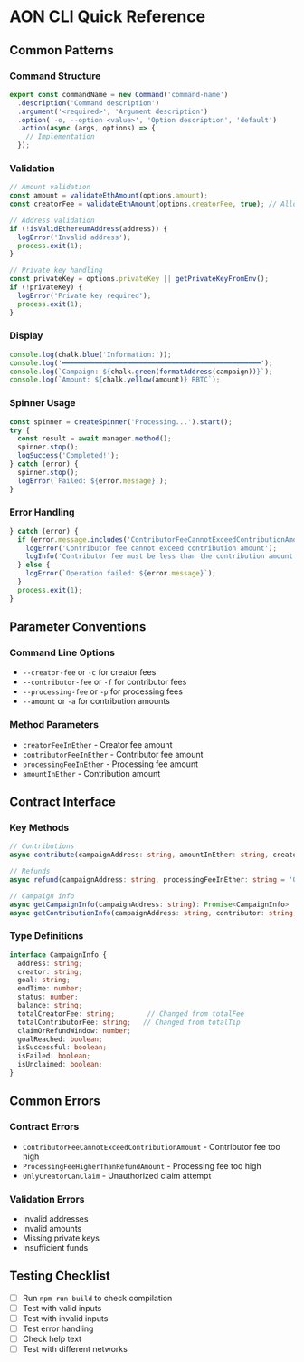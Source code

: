 # AON CLI Quick Reference

## Common Patterns

### Command Structure
```typescript
export const commandName = new Command('command-name')
  .description('Command description')
  .argument('<required>', 'Argument description')
  .option('-o, --option <value>', 'Option description', 'default')
  .action(async (args, options) => {
    // Implementation
  });
```

### Validation
```typescript
// Amount validation
const amount = validateEthAmount(options.amount);
const creatorFee = validateEthAmount(options.creatorFee, true); // Allow zero

// Address validation
if (!isValidEthereumAddress(address)) {
  logError('Invalid address');
  process.exit(1);
}

// Private key handling
const privateKey = options.privateKey || getPrivateKeyFromEnv();
if (!privateKey) {
  logError('Private key required');
  process.exit(1);
}
```

### Display
```typescript
console.log(chalk.blue('Information:'));
console.log('━━━━━━━━━━━━━━━━━━━━━━━━━━━━━━━━━━━━━━━━━━━━━━━━━');
console.log(`Campaign: ${chalk.green(formatAddress(campaign))}`);
console.log(`Amount: ${chalk.yellow(amount)} RBTC`);
```

### Spinner Usage
```typescript
const spinner = createSpinner('Processing...').start();
try {
  const result = await manager.method();
  spinner.stop();
  logSuccess('Completed!');
} catch (error) {
  spinner.stop();
  logError(`Failed: ${error.message}`);
}
```

### Error Handling
```typescript
} catch (error) {
  if (error.message.includes('ContributorFeeCannotExceedContributionAmount')) {
    logError('Contributor fee cannot exceed contribution amount');
    logInfo('Contributor fee must be less than the contribution amount');
  } else {
    logError(`Operation failed: ${error.message}`);
  }
  process.exit(1);
}
```

## Parameter Conventions

### Command Line Options
- `--creator-fee` or `-c` for creator fees
- `--contributor-fee` or `-f` for contributor fees  
- `--processing-fee` or `-p` for processing fees
- `--amount` or `-a` for contribution amounts

### Method Parameters
- `creatorFeeInEther` - Creator fee amount
- `contributorFeeInEther` - Contributor fee amount
- `processingFeeInEther` - Processing fee amount
- `amountInEther` - Contribution amount

## Contract Interface

### Key Methods
```typescript
// Contributions
async contribute(campaignAddress: string, amountInEther: string, creatorFeeInEther: string = '0', contributorFeeInEther: string = '0'): Promise<Hash>

// Refunds
async refund(campaignAddress: string, processingFeeInEther: string = '0'): Promise<Hash>

// Campaign info
async getCampaignInfo(campaignAddress: string): Promise<CampaignInfo>
async getContributionInfo(campaignAddress: string, contributor: string, processingFeeInEther: string = '0'): Promise<ContributionInfo>
```

### Type Definitions
```typescript
interface CampaignInfo {
  address: string;
  creator: string;
  goal: string;
  endTime: number;
  status: number;
  balance: string;
  totalCreatorFee: string;        // Changed from totalFee
  totalContributorFee: string;   // Changed from totalTip
  claimOrRefundWindow: number;
  goalReached: boolean;
  isSuccessful: boolean;
  isFailed: boolean;
  isUnclaimed: boolean;
}
```

## Common Errors

### Contract Errors
- `ContributorFeeCannotExceedContributionAmount` - Contributor fee too high
- `ProcessingFeeHigherThanRefundAmount` - Processing fee too high
- `OnlyCreatorCanClaim` - Unauthorized claim attempt

### Validation Errors
- Invalid addresses
- Invalid amounts
- Missing private keys
- Insufficient funds

## Testing Checklist

- [ ] Run `npm run build` to check compilation
- [ ] Test with valid inputs
- [ ] Test with invalid inputs
- [ ] Test error handling
- [ ] Check help text
- [ ] Test with different networks
